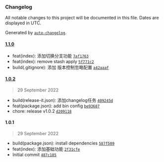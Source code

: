 ### Changelog

All notable changes to this project will be documented in this file. Dates are displayed in UTC.

Generated by [`auto-changelog`](https://github.com/CookPete/auto-changelog).

#### [1.1.0](https://github.com/pb-cheung/pb-git-cli/compare/1.0.2...1.1.0)

- feat(index): 添加切换分支功能 [`7af1763`](https://github.com/pb-cheung/pb-git-cli/commit/7af17637ba6094287c74bcf1824089fc5d83b518)
- feat(index): remove stash apply [`5f771c2`](https://github.com/pb-cheung/pb-git-cli/commit/5f771c20a74cdc599f4d0b934819e1477f194592)
- build(.gitignore): 添加 版本控制忽略配置 [`a42aaaf`](https://github.com/pb-cheung/pb-git-cli/commit/a42aaaf6829383411e039886f0b456fb78d96d41)

#### [1.0.2](https://github.com/pb-cheung/pb-git-cli/compare/1.0.1...1.0.2)

> 29 September 2022

- build(release-it.json): 添加changelog任务 [`409245d`](https://github.com/pb-cheung/pb-git-cli/commit/409245d49ec4a624794edc2a888287f18b2c8bf0)
- feat(package.json): add bin config [`be93687`](https://github.com/pb-cheung/pb-git-cli/commit/be9368732d2753f11d5ccd06deee39ee07f08194)
- chore: release v1.0.2 [`d209118`](https://github.com/pb-cheung/pb-git-cli/commit/d20911877af22ff35ad300b4fe093289bcc4d9a0)

#### 1.0.1

> 29 September 2022

- build(package.json): install dependencies [`587f509`](https://github.com/pb-cheung/pb-git-cli/commit/587f5092c96c05aeba63b0a4658d025a0ae8370a)
- feat(index): 添加基础功能 [`2f31cfe`](https://github.com/pb-cheung/pb-git-cli/commit/2f31cfeef649f32f1d45811c433ca14b613cb42c)
- Initial commit [`487c185`](https://github.com/pb-cheung/pb-git-cli/commit/487c18572834d03f6ef24c1dca6b11365636f545)
